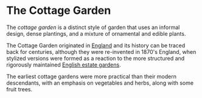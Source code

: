 
<!DOCTYPE html>
<html>
	<head>
		<title>Module 03</title>
		<link rel="style sheet" media="screen" href="styleTL.css" type="text/css">
    <a href="https://fontlibrary.org/en/font/dancing"></a>
	</head>
	<body>
		<h1>The Cottage Garden</h1>
		<p>The <i>cottage garden</i> is a distinct style of garden that uses an informal design, dense plantings, and a mixture of ornamental and edible plants.</p>
		<p>The Cottage Garden originated in <a href="">England</a> and its history can be traced back for centuries, although they were re-invented in 1870's England, when stylized versions were formed as a reaction to the more structured and rigorously maintained <a href="">English estate gardens</a>.</p>
		<p>The earliest cottage gardens were more practical than their modern descendants, with an emphasis on vegetables and herbs, along with some fruit trees.</p>
	</body>
</html>
